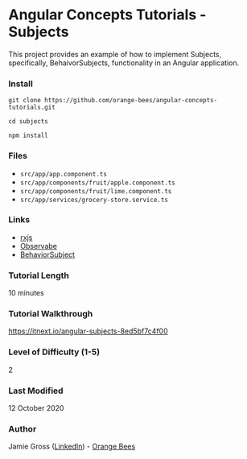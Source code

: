 # Angular Concepts Tutorials - Subjects

This project provides an example of how to implement Subjects, specifically, BehaivorSubjects, functionality in an Angular application.

### Install

`git clone https://github.com/orange-bees/angular-concepts-tutorials.git`

`cd subjects`

`npm install`


### Files

- `src/app/app.component.ts`
- `src/app/components/fruit/apple.component.ts`
- `src/app/components/fruit/lime.component.ts`
- `src/app/services/grocery-store.service.ts`

### Links

- [rxjs](https://github.com/ReactiveX/rxjs)
- [Observabe](https://rxjs-dev.firebaseapp.com/api/index/class/Observable)
- [BehaviorSubject](https://rxjs-dev.firebaseapp.com/api/index/class/BehaviorSubject)

### Tutorial Length

10 minutes

### Tutorial Walkthrough

https://itnext.io/angular-subjects-8ed5bf7c4f00

### Level of Difficulty (1-5)

2

### Last Modified

12 October 2020

### Author

Jamie Gross ([LinkedIn](https://www.linkedin.com/in/james-l-gross/)) - [Orange Bees](https://orangebees.com)
